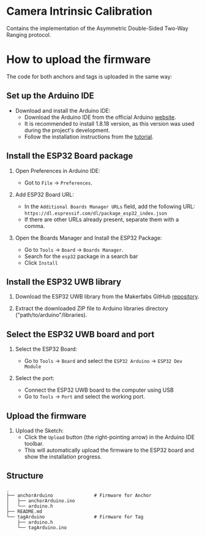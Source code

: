 # Camera Intrinsic Calibration

Contains the implementation of the Asymmetric Double-Sided Two-Way Ranging protocol.

# How to upload the firmware

The code for both anchors and tags is uploaded in the same way:

## Set up the Arduino IDE

- Download and install the Arduino IDE:
    - Download the Arduino IDE from the official Arduino [website](https://www.arduino.cc/en/software).
    - It is recommended to install 1.8.18 version, as this version was used during the project's development.
    - Follow the installation instructions from the [tutorial](https://docs.arduino.cc/software/ide-v1/tutorials/Linux/).

## Install the ESP32 Board package

1. Open Preferences in Arduino IDE:
    - Got to `File` -> `Preferences`.

2. Add ESP32 Board URL:
    - In the `Additional Boards Manager URLs` field, add the following URL:
        ```https://dl.espressif.com/dl/package_esp32_index.json```
    - If there are other URLs already present, separate them with a comma.

3. Open the Boards Manager and Install the ESP32 Package:

    - Go to `Tools` -> `Board` -> `Boards Manager`.
    - Search for the `esp32` package in a search bar
    - Click `Install`

## Install the ESP32 UWB library

1. Download the ESP32 UWB library from the Makerfabs GitHub [repository](https://github.com/Makerfabs/Makerfabs-ESP32-UWB/blob/main/mf_DW1000.zip).

2. Extract the downloaded ZIP file to Arduino libraries directory ("path/to/arduino"/libraries).

## Select the ESP32 UWB board and port

1. Select the ESP32 Board:
    - Go to `Tools` -> `Board` and select the `ESP32 Arduino` -> `ESP32 Dev Module`

2. Select the port:
    - Connect the ESP32 UWB board to the computer using USB
    - Go to `Tools` -> `Port` and select the working port. 

## Upload the firmware

1. Upload the Sketch:
    - Click the `Upload` button (the right-pointing arrow) in the Arduino IDE toolbar.
    - This will automatically upload the firmware to the ESP32 board and show the installation progress.


## Structure
```
.
├── anchorArduino               # Firmware for Anchor
│   ├── anchorArduino.ino
│   └── arduino.h
├── README.md
└── tagArduino                  # Firmware for Tag
    ├── arduino.h
    └── tagArduino.ino
```